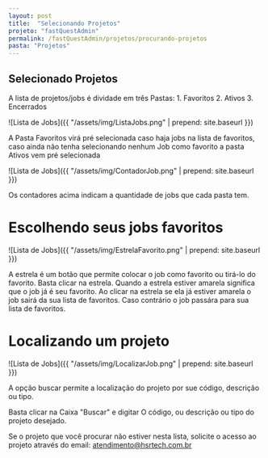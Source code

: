 ```yaml
---
layout: post
title:  "Selecionando Projetos"
projeto: "fastQuestAdmin"
permalink: /fastQuestAdmin/projetos/procurando-projetos
pasta: "Projetos"
---
```

## Selecionado Projetos
<div class="row" markdown="1">
<div class="12u 12u$(small)" markdown="1">
A lista de projetos/jobs é dividade em três Pastas:
1. Favoritos
2. Ativos
3. Encerrados

![Lista de Jobs]({{ "/assets/img/ListaJobs.png" | prepend: site.baseurl }})

A Pasta Favoritos virá pré selecionada caso haja jobs na lista de favoritos, caso ainda não tenha selecionando nenhum Job como favorito a pasta Ativos vem pré selecionada

![Lista de Jobs]({{ "/assets/img/ContadorJob.png" | prepend: site.baseurl }})

Os contadores acima indicam a quantidade de jobs que cada pasta tem.

# Escolhendo seus jobs favoritos

![Lista de Jobs]({{ "/assets/img/EstrelaFavorito.png" | prepend: site.baseurl }})

A estrela é um botão que permite colocar o job como favorito ou tirá-lo do favorito. Basta clicar na estrela.
Quando a estrela estiver amarela significa que o job já é seu favorito.
Ao clicar na estrela se ela já estiver amarela o job sairá da sua lista de favoritos. Caso contrário o job passára para sua lista de favoritos.

# Localizando um projeto
![Lista de Jobs]({{ "/assets/img/LocalizarJob.png" | prepend: site.baseurl }})

A opção buscar permite a localização do projeto por sue código, descrição ou tipo.

Basta clicar na Caixa "Buscar" e digitar O código, ou descrição ou tipo do projeto desejado.

Se o projeto que você procurar não estiver nesta lista, solicite o acesso ao projeto através do email: atendimento@hsrtech.com.br



</div>
<div class="6u 12u$(small)" markdown="1">

</div>                               
</div>

<div class="row" markdown="1">
<div class="6u 12u$(small)" markdown="1">

</div>
<div class="6u 12u$(small)" markdown="1">

</div>                               
</div>